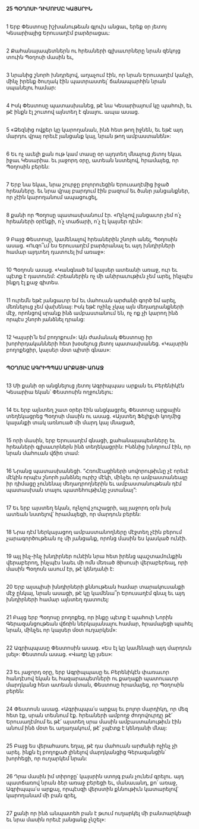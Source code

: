 **25 ՊՕՂՈՍԻ ԴԻՄՈՒՄԸ ԿԱՅՍՐԻՆ**

\
1 Երբ Փեստոսը իշխանութեան գլուխ անցաւ, երեք օր յետոյ Կեսարիայից Երուսաղէմ բարձրացաւ:

\
2 Քահանայապետներն ու հրեաների գլխաւորները նրան զեկոյց տուին Պօղոսի մասին եւ,

\
3 նրանից շնորհ խնդրելով, աղաչում էին, որ նրան Երուսաղէմ կանչի, մինչ իրենք ծուղակ էին պատրաստել՝ ճանապարհին նրան սպանելու համար:

\
4 Իսկ Փեստոսը պատասխանեց, թէ նա Կեսարիայում կը պահուի, եւ թէ ինքն էլ շուտով այնտեղ է գնալու. ապա ասաց.

\
5 «Ձեզնից ովքեր կը կարողանան, ինձ հետ թող իջնեն, եւ եթէ այդ մարդու վրայ որեւէ յանցանք կայ, նրան թող ամբաստանեն»:

\
6 Եւ ոչ աւելի քան ութ կամ տասը օր այդտեղ մնալուց յետոյ եկաւ իջաւ Կեսարիա. եւ յաջորդ օրը, ատեան նստելով, հրամայեց, որ Պօղոսին բերեն:

\
7 Երբ նա եկաւ, նրա շուրջը բոլորուեցին Երուսաղէմից իջած հրեաները. եւ նրա վրայ բարդում էին բազում եւ ծանր յանցանքներ, որ չէին կարողանում ապացուցել,

\
8 քանի որ Պօղոսը պատասխանում էր. «Ոչնչով յանցաւոր չեմ ո՛չ հրեաների օրէնքի, ո՛չ տաճարի, ո՛չ էլ կայսեր դէմ»:

\
9 Բայց Փեստոսը, կամենալով հրեաներին շնորհ անել, Պօղոսին ասաց. «Ուզո՞ւմ ես Երուսաղէմ բարձրանալ եւ այդ խնդիրների համար այդտեղ դատուել իմ առաջ»:

\
10 Պօղոսն ասաց. «Կանգնած եմ կայսեր ատեանի առաջ, ուր եւ պէտք է դատուեմ: Հրեաներին ոչ մի անիրաւութիւն չեմ արել, ինչպէս ինքդ էլ քաջ գիտես.

\
11 ուրեմն եթէ յանցաւոր եմ եւ մահուան արժանի գործ եմ արել, մեռնելուց չեմ վախենայ: Իսկ եթէ ոչինչ չկայ այն մեղադրանքների մէջ, որոնցով սրանք ինձ ամբաստանում են, ոչ ոք չի կարող ինձ որպէս շնորհ յանձնել դրանց:

\
12 Կայսրի՛ն եմ բողոքում»: Այն ժամանակ Փեստոսը իր խորհրդականների հետ խօսելուց յետոյ պատասխանեց. «Կայսրին բողոքեցիր, կայսեր մօտ պիտի գնաս»:

\
**ՊՕՂՈՍԸ ԱԳՐԻՊՊԱՍ ԱՐՔԱՅԻ ԱՌԱՋ**

\
 13 Մի քանի օր անցնելուց յետոյ Ագրիպպաս արքան եւ Բերենիկէն Կեսարիա եկան՝ Փեստոսին ողջունելու:

\
 14 Եւ երբ այնտեղ շատ օրեր էին անցկացրել, Փեստոսը արքային տեղեկացրեց Պօղոսի մասին ու ասաց. «Այստեղ Ֆելիքսի կողմից կալանքի տակ առնուած մի մարդ կայ մնացած,

\
 15 որի մասին, երբ Երուսաղէմ գնացի, քահանայապետները եւ հրեաների գլխաւորներն ինձ տեղեկացրին: Ինձնից խնդրում էին, որ նրան մահուան վճիռ տամ:

\
 16 Նրանց պատասխանեցի. “Հռոմէացիների սովորութիւնը չէ որեւէ մէկին որպէս շնորհ յանձնել ուրիշ մէկի, մինչեւ որ ամբաստանեալը իր դիմացը չունենայ մեղադրողներին եւ ամբաստանութեան դէմ պատասխան տալու պատեհութիւնը չստանայ”:

\
 17 Եւ երբ այստեղ եկան, ոչնչով չուշացրի, այլ յաջորդ օրն իսկ ատեան նստելով՝ հրամայեցի, որ մարդուն բերեն:

\
 18 Նրա դէմ ներկայացող ամբաստանողները մէջտեղ չէին բերում չարագործութեան ոչ մի յանցանք, որոնց մասին ես կասկած ունէի.

\
 19 այլ ինչ-ինչ խնդիրներ ունէին նրա հետ իրենց պաշտամունքին վերաբերող, ինչպէս նաեւ մի ոմն մեռած Յիսուսի վերաբերեալ, որի մասին Պօղոսն ասում էր, թէ կենդանի է:

\
 20 Երբ այսպիսի խնդիրների քննութեան համար տարակուսանքի մէջ ընկայ, նրան ասացի, թէ կը կամենա՞ր Երուսաղէմ գնալ եւ այդ խնդիրների համար այնտեղ դատուել:

\
 21 Բայց երբ Պօղոսը բողոքեց, որ ինքը պէտք է պահուի Նորին Գերազանցութեան վճռին ներկայանալու համար, հրամայեցի պահել նրան, մինչեւ որ կայսեր մօտ ուղարկեմ»:

\
 22 Ագրիպպասը Փեստոսին ասաց. «Ես էլ կը կամենայի այդ մարդուն լսել»: Փեստոսն ասաց. «Վաղը կը լսես»:

\
23 Եւ յաջորդ օրը, երբ Ագրիպպասը եւ Բերենիկէն փառաւոր հանդէսով եկան եւ հազարապետների ու քաղաքի պատուաւոր մարդկանց հետ ատեան մտան, Փեստոսը հրամայեց, որ Պօղոսին բերեն:

\
24 Փեստոսն ասաց. «Ագրիպպա՛ս արքայ եւ բոլոր մարդիկդ, որ մեզ հետ էք, սրան տեսնում էք. հրեաների ամբողջ ժողովուրդը թէ՛ Երուսաղէմում եւ թէ՛ այստեղ սրա մասին ամբաստանութիւն էին անում ինձ մօտ եւ աղաղակում, թէ՝ չպէտք է կենդանի մնայ:

\
25 Բայց ես վերահասու եղայ, թէ դա մահուան արժանի ոչինչ չի արել. ինքն էլ բողոքած լինելով մարդկանցից Գերազանցին՝ խորհեցի, որ ուղարկեմ նրան:

\
26 Դրա մասին իմ տիրոջը՝ կայսրին ստոյգ բան չունեմ գրելու. այդ պատճառով նրան ձեր առաջ բերեցի եւ, մանաւանդ, քո՛ առաջ, Ագրիպպա՛ս արքայ, որպէսզի վերստին քննութիւն կատարելով՝ կարողանամ մի բան գրել,

\
27 քանի որ ինձ անպատեհ բան է թւում ուղարկել մի բանտարկեալի եւ նրա մասին որեւէ յանցանք չնշել»:
